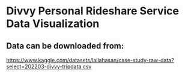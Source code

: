 # Divvy Personal Rideshare Service Data Visualization

## Data can be downloaded from:
https://www.kaggle.com/datasets/lailahasan/case-study-raw-data?select=202203-divvy-tripdata.csv
